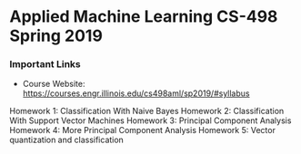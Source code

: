 # Applied Machine Learning CS-498 Spring 2019 

### Important Links
- Course Website: https://courses.engr.illinois.edu/cs498aml/sp2019/#syllabus

Homework 1: Classification With Naive Bayes
Homework 2: Classification With Support Vector Machines
Homework 3: Principal Component Analysis
Homework 4: More Principal Component Analysis
Homework 5: Vector quantization and classification
